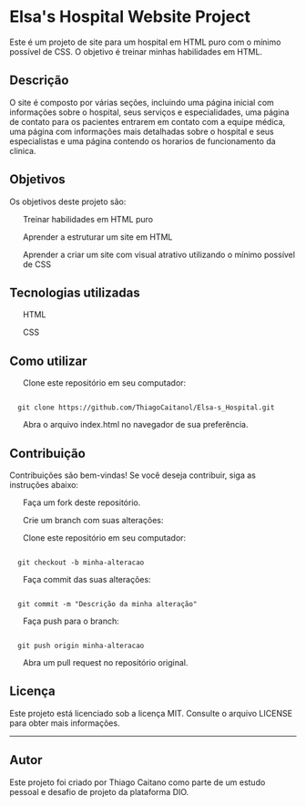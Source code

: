 <h1>Elsa's Hospital Website Project</h1>

Este é um projeto de site para um hospital em HTML puro com o mínimo possível de CSS. O objetivo é treinar minhas habilidades em HTML.

<h2>Descrição</h2>
O site é composto por várias seções, incluindo uma página inicial com informações sobre o hospital, seus serviços e especialidades, uma página de contato para os pacientes entrarem em contato com a equipe médica, uma página com informações mais detalhadas sobre o hospital e seus especialistas e uma página contendo os horarios de funcionamento da clinica.

<h2>Objetivos</h2>
Os objetivos deste projeto são:

<ul>Treinar habilidades em HTML puro</ul>
<ul>Aprender a estruturar um site em HTML</ul>
<ul>Aprender a criar um site com visual atrativo utilizando o mínimo possível de CSS</ul>

<h2>Tecnologias utilizadas</h2>
<ul>HTML</ul>
<ul>CSS</ul>

<h2>Como utilizar</h2>
<ol>Clone este repositório em seu computador:</ol>
<pre><code class="language-bash">
  git clone https://github.com/ThiagoCaitanol/Elsa-s_Hospital.git
</code></pre>
<ol>Abra o arquivo index.html no navegador de sua preferência.</ol>

<h2>Contribuição</h2>
Contribuições são bem-vindas! Se você deseja contribuir, siga as instruções abaixo:

<ol>Faça um fork deste repositório.</ol>
<ol>Crie um branch com suas alterações:</ol>

<ol>Clone este repositório em seu computador:</ol>
<pre><code class="language-bash">
  git checkout -b minha-alteracao
</code></pre>

<ol>Faça commit das suas alterações:</ol>

<pre><code class="language-bash">
  git commit -m "Descrição da minha alteração"
</code></pre>

<ol>Faça push para o branch:</ol>

<pre><code class="language-bash">
  git push origin minha-alteracao
</code></pre>

<ol>Abra um pull request no repositório original.</ol>

<h2>Licença</h2>
Este projeto está licenciado sob a licença MIT. Consulte o arquivo LICENSE para obter mais informações.
<hr>
<h2>Autor</h2>
Este projeto foi criado por Thiago Caitano como parte de um estudo pessoal e desafio de projeto da plataforma DIO.
